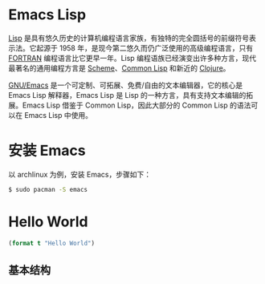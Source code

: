 # Emacs Lisp

[Lisp](https://zh.wikipedia.org/wiki/LISP) 是具有悠久历史的计算机编程语言家族，有独特的完全圆括号的前缀符号表示法。它起源于 1958 年，是现今第二悠久而仍广泛使用的高级编程语言，只有 [FORTRAN](https://zh.wikipedia.org/wiki/Fortran) 编程语言比它更早一年。Lisp 编程语族已经演变出许多种方言，现代最著名的通用编程方言是 [Scheme](https://zh.wikipedia.org/wiki/Scheme)、[Common Lisp](https://zh.wikipedia.org/wiki/Common_Lisp) 和新近的 [Clojure](https://zh.wikipedia.org/wiki/Clojure)。

[GNU/Emacs](https://www.gnu.org/software/emacs/) 是一个可定制、可拓展、免费/自由的文本编辑器，它的核心是 Emacs Lisp 解释器，Emacs Lisp 是 Lisp 的一种方言，具有支持文本编辑的拓展。Emacs Lisp 借鉴于 Common Lisp，因此大部分的 Common Lisp 的语法可以在 Emacs Lisp 中使用。

# 安装 Emacs

以 archlinux 为例，安装 Emacs，步骤如下：

```bash
$ sudo pacman -S emacs
```

# Hello World

```commonlisp
(format t "Hello World")
```

## 基本结构

